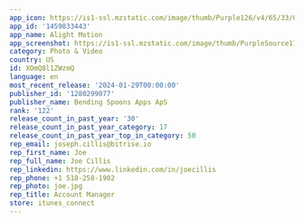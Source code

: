 ```yaml
---
app_icon: https://is1-ssl.mzstatic.com/image/thumb/Purple126/v4/65/33/04/6533047e-02ca-c2c2-8468-174b1af7686d/AppIcon-0-0-1x_U007emarketing-0-4-0-0-0-0-85-220.png/1024x1024bb.png
app_id: '1459833443'
app_name: Alight Motion
app_screenshot: https://is1-ssl.mzstatic.com/image/thumb/PurpleSource116/v4/3a/f4/13/3af41371-60a1-7d0c-0d81-30e66cc0157a/810a6bd2-9961-4b28-852e-8c5f9bdbeb87_iPhone_6.5_screenshot_keyframeanimation.png/1242x2688bb.png
category: Photo & Video
country: US
id: XOmQ8l1ZWzmQ
language: en
most_recent_release: '2024-01-29T00:00:00'
publisher_id: '1280299077'
publisher_name: Bending Spoons Apps ApS
rank: '122'
release_count_in_past_year: '30'
release_count_in_past_year_category: 17
release_count_in_past_year_top_in_category: 50
rep_email: joseph.cillis@bitrise.io
rep_first_name: Joe
rep_full_name: Joe Cillis
rep_linkedin: https://www.linkedin.com/in/joecillis
rep_phone: +1 518-258-1902
rep_photo: joe.jpg
rep_title: Account Manager
store: itunes_connect
---
```


